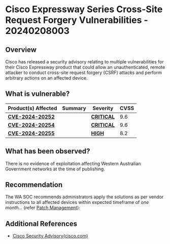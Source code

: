 # Cisco Expressway Series Cross-Site Request Forgery Vulnerabilities - 20240208003

## Overview

Cisco has released a security advisory relating to multiple vulnerabilities for their Cisco Expressway product that could allow an unauthenticated, remote attacker to conduct cross-site request forgery (CSRF) attacks and perform arbitrary actions on an affected device.

## What is vulnerable?

| Product(s) Affected                                                   | Summary | Severity                                                                                                                                                                       | CVSS |
| --------------------------------------------------------------------- | ------- | ------------------------------------------------------------------------------------------------------------------------------------------------------------------------------ | ---- |
| **[CVE-2024-20252](https://nvd.nist.gov/vuln/detail/CVE-2024-20252)** |         | **[CRITICAL](https://nvd.nist.gov/vuln-metrics/cvss/v3-calculator?name=CVE-2024-20252&vector=AV:N/AC:L/PR:N/UI:R/S:C/C:H/I:H/A:H&version=3.1&source=Cisco%20Systems,%20Inc.)** | 9.6  |
| **[CVE-2024-20254](https://nvd.nist.gov/vuln/detail/CVE-2024-20254)** |         | **[CRITICAL](https://nvd.nist.gov/vuln-metrics/cvss/v3-calculator?name=CVE-2024-20254&vector=AV:N/AC:L/PR:N/UI:R/S:C/C:H/I:H/A:H&version=3.1&source=Cisco%20Systems,%20Inc.)** | 9.6  |
| **[CVE-2024-20255](https://nvd.nist.gov/vuln/detail/CVE-2024-20255)** |         | **[HIGH](https://nvd.nist.gov/vuln-metrics/cvss/v3-calculator?name=CVE-2024-20255&vector=AV:N/AC:L/PR:N/UI:R/S:C/C:N/I:H/A:L&version=3.1&source=Cisco%20Systems,%20Inc.)**     | 8.2  |

## What has been observed?

There is no evidence of exploitation affecting Western Australian Government networks at the time of publishing.

## Recommendation

The WA SOC recommends administrators apply the solutions as per vendor instructions to all affected devices within expected timeframe of *one month...* (refer [Patch Management](../guidelines/patch-management.md)):

## Additional References

- [Cisco Security Advisory(cisco.com)](https://sec.cloudapps.cisco.com/security/center/content/CiscoSecurityAdvisory/cisco-sa-expressway-csrf-KnnZDMj3)
